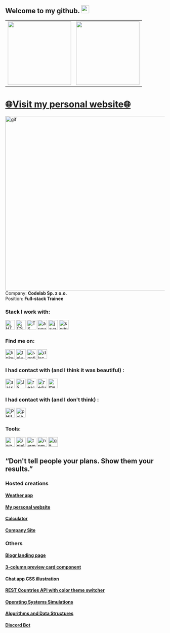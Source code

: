 ## Welcome to my github. <img src="https://media.giphy.com/media/hvRJCLFzcasrR4ia7z/giphy.gif" width="25px">
<table>
  <tr>
    <td valign="top">
      <img src="https://github-readme-stats.vercel.app/api/top-langs/?username=radzikoska123&layout=compact&show_icons=true&icon_color=34abeb&theme=radical" height="200" /></td>
    <td valign="top"><img src="https://github-readme-stats.vercel.app/api?username=radzikoska123&show_icons=true&theme=radical" height="200" /></td>
  </tr>
</table>

<a href="https://jakub-radzik.ovh"><h1>🌐Visit my personal website🌐</h1></a>
<!-- <img align="right" src="https://raw.githubusercontent.com/abhisheknaiidu/abhisheknaiidu/master/code.gif" alt="code" width="550"/> -->

<!-- <img align="right" src="https://github.com/radzikoska123/radzikoska123/blob/main/icons/pepe1.gif" alt="gif" width="550"/> -->
<img align="right" src="https://github.com/radzikoska123/radzikoska123/blob/main/icons/programming.gif" alt="gif" width="550"/>
<div>

Company: <b>Codelab Sp. z o.o.</b></br>
Position: <b>Full-stack Trainee</b>

### Stack I work with:
<img src="https://github.com/radzikoska123/radzikoska123/blob/main/icons/html.png" alt="HTML" width="30"/>
<img src="https://github.com/radzikoska123/radzikoska123/blob/main/icons/css-3.png" alt="CSS" width="30"/>
<img src="https://github.com/radzikoska123/radzikoska123/blob/main/icons/typescript.png" alt="TS" width="30"/>
<img src="https://github.com/radzikoska123/radzikoska123/blob/main/icons/angular.svg" alt="angular" width="30"/>
<img src="https://github.com/radzikoska123/radzikoska123/blob/main/icons/java.png" alt="java" width="30"/>
<img src="https://github.com/radzikoska123/radzikoska123/blob/main/icons/spring-logo.png" alt="spring" width="30"/>
</div>


### Find me on:
<div>
  
  <a href="https://www.linkedin.com/in/jakub-radzik-726682174/">
    <img src="https://github.com/radzikoska123/radzikoska123/blob/main/icons/linkedin.svg" alt="linkedin" width="30"/>
  </a>
  
  <a href="https://t.me/KubusRadzik">
    <img src="https://github.com/radzikoska123/radzikoska123/blob/main/icons/telegram.svg" alt="telegram" width="30"/>
  </a>  
  
  <a href="https://open.spotify.com/user/jradzik4?si=ba57331227964218">
    <img src="https://github.com/radzikoska123/radzikoska123/blob/main/icons/spotify.svg" alt="spotify" width="30"/>
  </a>
  
  <a href="https://discordapp.com/users/626702618298941449">
    <img src="https://github.com/radzikoska123/radzikoska123/blob/main/icons/discord.svg" alt="discord" width="30"/>
  </a>
  
</div>

<div>
 
### I had contact with (and I think it was beautiful) :
  
<div align="left">
<img src="https://github.com/radzikoska123/radzikoska123/blob/main/icons/sass.svg" alt="sass" width="30"/>
<img src="https://github.com/radzikoska123/radzikoska123/blob/main/icons/js.png" alt="JS" width="30"/>
<img src="https://github.com/radzikoska123/radzikoska123/blob/main/icons/react.png" alt="react" width="30"/>
<img src="https://github.com/radzikoska123/radzikoska123/blob/main/icons/redux.png" alt="redux" width="30"/>
<img src="https://github.com/radzikoska123/radzikoska123/blob/main/icons/mysql.png" alt="mysql" width="30"/>
</div>
  
  
### I had contact with (and I don't think) :
<div>
<img src="https://github.com/radzikoska123/radzikoska123/blob/main/icons/php.png" alt="PHP" width="30"/>
<img src="https://github.com/radzikoska123/radzikoska123/blob/main/icons/python.png" alt="python" width="30"/>
</div>
  
<!-- ### Back-end stack: -->
<!-- <div align="left"> -->
<!-- </div> -->

### Tools:
<div>
<img src="https://github.com/radzikoska123/radzikoska123/blob/main/icons/webstorm.png" alt="webstorm" width="30"/>
<img src="https://github.com/radzikoska123/radzikoska123/blob/main/icons/intellij.png" alt="intellij" width="30"/>
<img src="https://github.com/radzikoska123/radzikoska123/blob/main/icons/terminal.png" alt="terminal" width="30"/>
<img src="https://github.com/radzikoska123/radzikoska123/blob/main/icons/npm-1.png" alt="npm" width="30"/>
<img src="https://github.com/radzikoska123/radzikoska123/blob/main/icons/git.png" alt="git" width="30"/>
</div>

## “Don't tell people your plans. Show them your results.”
### Hosted creations
#### <a href="https://radzikoska123.github.io/weatherApp/">Weather app</a>
#### <a href="https://jakub-radzik.ovh/">My personal website</a>
#### <a href="https://radzikoska123.github.io/challenge5host/">Calculator</a>
#### <a href="https://bruk-systempol.pl/">Company Site</a>

### Others
#### <a href="https://github.com/radzikoska123/Challenges">Blogr landing page</a>
#### <a href="https://github.com/radzikoska123/Challenges">3-column preview card component</a>
#### <a href="https://github.com/radzikoska123/Challenges">Chat app CSS illustration</a>
#### <a href="https://github.com/radzikoska123/Challenges">REST Countries API with color theme switcher</a>
#### <a href="https://github.com/radzikoska123/Operating-Systems-Laboratory">Operating Systems Simulations</a>
#### <a href="https://github.com/radzikoska123/Algorithms-and-data-structures">Algorithms and Data Structures</a>
#### <a href="https://github.com/radzikoska123/DiscordBot">Discord Bot</a>


  
<!-- ### Learning: -->
<!-- <div> -->
<!-- <img src="https://github.com/radzikoska123/radzikoska123/blob/main/icons/node.png" alt="NODE" width="30"/> -->
<!-- <img src="https://github.com/radzikoska123/radzikoska123/blob/main/icons/junit5.png" alt="junit5" width="30"/> -->
<!-- <img src="https://github.com/radzikoska123/radzikoska123/blob/main/icons/maven.png" alt="maven" width="25"/> -->
<!-- <img src="https://github.com/radzikoska123/radzikoska123/blob/main/icons/mockito.png" alt="mockito" width="60"/> -->
<!-- </div> -->

<!-- ### Basic knowledge: -->


</div>



<!--
**radzikoska123/radzikoska123** is a ✨ _special_ ✨ repository because its `README.md` (this file) appears on your GitHub profile.

Here are some ideas to get you started:

- 🔭 I’m currently working on ...
- 🌱 I’m currently learning ...
- 👯 I’m looking to collaborate on ...
- 🤔 I’m looking for help with ...
- 💬 Ask me about ...
- 📫 How to reach me: ...
- 😄 Pronouns: ...
- ⚡ Fun fact: ...
-->
